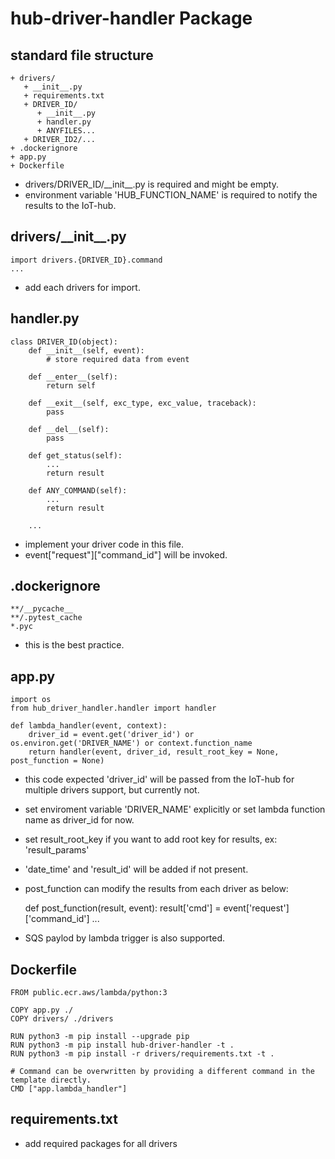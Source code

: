 # hub-driver-handler Package

## standard file structure
```
+ drivers/
   + __init__.py
   + requirements.txt
   + DRIVER_ID/
      + __init__.py
      + handler.py
      + ANYFILES...
   + DRIVER_ID2/...
+ .dockerignore
+ app.py
+ Dockerfile
```
- drivers/DRIVER_ID/\_\_init\_\_.py is required and might be empty.
- environment variable 'HUB_FUNCTION_NAME' is required to notify the results to the IoT-hub.

## drivers/\_\_init\_\_.py
```
import drivers.{DRIVER_ID}.command
...
```
- add each drivers for import.

## handler.py
```
class DRIVER_ID(object):
    def __init__(self, event):
        # store required data from event
    
    def __enter__(self):
        return self

    def __exit__(self, exc_type, exc_value, traceback):
        pass

    def __del__(self):
        pass

    def get_status(self):
        ...
        return result
    
    def ANY_COMMAND(self):
        ...
        return result
    
    ...
```
- implement your driver code in this file.
- event["request"]["command_id"] will be invoked.

## .dockerignore
```
**/__pycache__
**/.pytest_cache
*.pyc
```
- this is the best practice.

## app.py
```
import os
from hub_driver_handler.handler import handler

def lambda_handler(event, context):
    driver_id = event.get('driver_id') or os.environ.get('DRIVER_NAME') or context.function_name
    return handler(event, driver_id, result_root_key = None, post_function = None)
```
- this code expected 'driver_id' will be passed from the IoT-hub for multiple drivers support, but currently not.
- set enviroment variable 'DRIVER_NAME' explicitly or set lambda function name as driver_id for now.
- set result_root_key if you want to add root key for results, ex: 'result_params'
- 'date_time' and 'result_id' will be added if not present.
- post_function can modify the results from each driver as below:

    def post_function(result, event):
        result['cmd'] = event['request']['command_id']
        ...
- SQS paylod by lambda trigger is also supported.

## Dockerfile
```
FROM public.ecr.aws/lambda/python:3

COPY app.py ./
COPY drivers/ ./drivers

RUN python3 -m pip install --upgrade pip
RUN python3 -m pip install hub-driver-handler -t .
RUN python3 -m pip install -r drivers/requirements.txt -t .

# Command can be overwritten by providing a different command in the template directly.
CMD ["app.lambda_handler"]
```

## requirements.txt
- add required packages for all drivers
